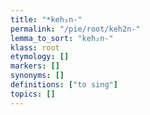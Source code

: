 ```yaml
---
title: "*keh₂n-"
permalink: "/pie/root/keh2n-"
lemma_to_sort: "keh₂n-"
klass: root
etymology: []
markers: []
synonyms: []
definitions: ["to sing"]
topics: []
---
```

